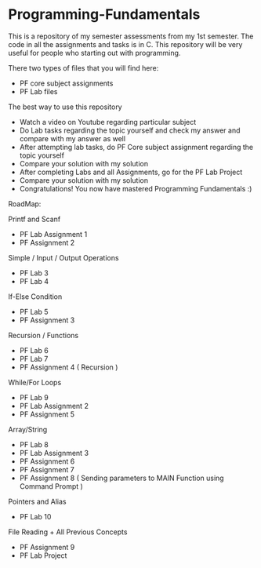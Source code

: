 # Programming-Fundamentals
This is a repository of my semester assessments from my 1st semester. The code in all the assignments and tasks is in C. This repository will be very useful for people who starting out with programming.

There two types of files that you will find here:
   - PF core subject assignments
   - PF Lab files

The best way to use this repository
   - Watch a video on Youtube regarding particular subject
   - Do Lab tasks regarding the topic yourself and check my answer and compare with my answer as well
   - After attempting lab tasks, do PF Core subject assignment regarding the topic yourself
   - Compare your solution with my solution
   - After completing Labs and all Assignments, go for the PF Lab Project
   - Compare your solution with my solution
   - Congratulations! You now have mastered Programming Fundamentals :)




RoadMap: 

Printf and Scanf
  - PF Lab Assignment 1
  - PF Assignment 2

Simple / Input / Output Operations 
  - PF Lab 3
  - PF Lab 4

If-Else Condition
  - PF Lab 5
  - PF Assignment 3


Recursion / Functions
  - PF Lab 6
  - PF Lab 7
  - PF Assignment 4 ( Recursion )

While/For Loops 
  - PF Lab 9
  - PF Lab Assignment 2
  - PF Assignment 5

Array/String 
  - PF Lab 8
  - PF Lab Assignment 3
  - PF Assignment 6
  - PF Assignment 7
  - PF Assignment 8 ( Sending parameters to MAIN Function using Command Prompt )

Pointers and Alias
  - PF Lab 10

File Reading + All Previous Concepts
  - PF Assignment 9
  - PF Lab Project

